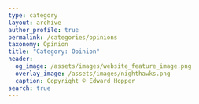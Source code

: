 ```yaml
---
type: category
layout: archive
author_profile: true
permalink: /categories/opinions
taxonomy: Opinion
title: "Category: Opinion"
header:
  og_image: /assets/images/website_feature_image.png
  overlay_image: /assets/images/nighthawks.png
  caption: Copyright © Edward Hopper
search: true
---
```

